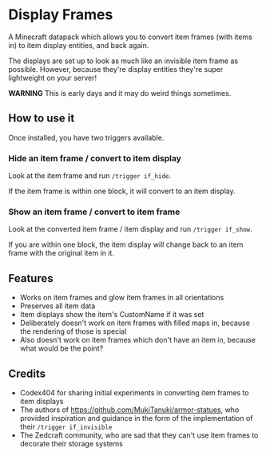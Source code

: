 # Display Frames

A Minecraft datapack which allows you to convert item frames (with items in) to item display entities, and back again.

The displays are set up to look as much like an invisible item frame as possible. However, because they're display entities they're super lightweight on your server!

**WARNING** This is early days and it may do weird things sometimes.

## How to use it

Once installed, you have two triggers available.

### Hide an item frame / convert to item display

Look at the item frame and run `/trigger if_hide`.

If the item frame is within one block, it will convert to an item display.

### Show an item frame / convert to item frame

Look at the converted item frame / item display and run `/trigger if_show`.

If you are within one block, the item display will change back to an item frame with the original item in it.

## Features

* Works on item frames and glow item frames in all orientations
* Preserves all item data
* Item displays show the item's CustomName if it was set
* Deliberately doesn't work on item frames with filled maps in, because the rendering of those is special
* Also doesn't work on item frames which don't have an item in, because what would be the point?

## Credits

* Codex404 for sharing initial experiments in converting item frames to item displays
* The authors of https://github.com/MukiTanuki/armor-statues, who provided inspiration and guidance in the form of the implementation of their `/trigger if_invisible`
* The Zedcraft community, who are sad that they can't use item frames to decorate their storage systems